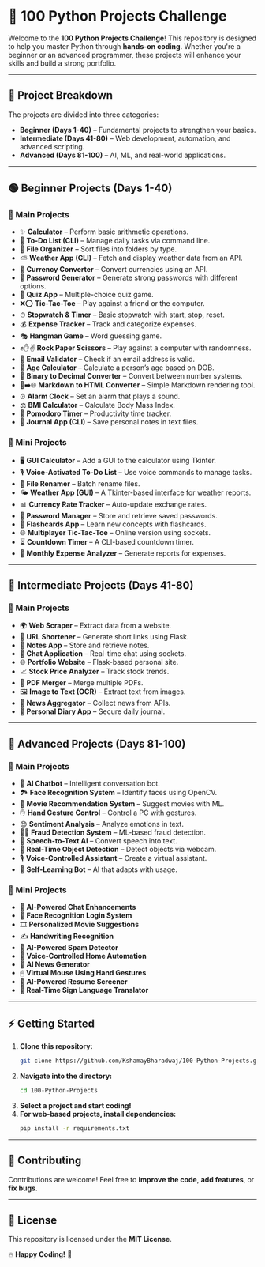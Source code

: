 # 🚀 100 Python Projects Challenge

Welcome to the **100 Python Projects Challenge**! This repository is designed to help you master Python through **hands-on coding**. Whether you're a beginner or an advanced programmer, these projects will enhance your skills and build a strong portfolio.

---

## 📌 Project Breakdown
The projects are divided into three categories:
- **Beginner (Days 1-40)** – Fundamental projects to strengthen your basics.
- **Intermediate (Days 41-80)** – Web development, automation, and advanced scripting.
- **Advanced (Days 81-100)** – AI, ML, and real-world applications.

---

## 🟢 Beginner Projects (Days 1-40)

### 🌟 Main Projects
- ✨ **Calculator** – Perform basic arithmetic operations.
- 📝 **To-Do List (CLI)** – Manage daily tasks via command line.
- 📂 **File Organizer** – Sort files into folders by type.
- ⛅ **Weather App (CLI)** – Fetch and display weather data from an API.
- 💱 **Currency Converter** – Convert currencies using an API.
- 🔑 **Password Generator** – Generate strong passwords with different options.
- 🎯 **Quiz App** – Multiple-choice quiz game.
- ❌⭕ **Tic-Tac-Toe** – Play against a friend or the computer.
- ⏱ **Stopwatch & Timer** – Basic stopwatch with start, stop, reset.
- 💰 **Expense Tracker** – Track and categorize expenses.
- 🎭 **Hangman Game** – Word guessing game.
- ✊✋✌ **Rock Paper Scissors** – Play against a computer with randomness.
- 📧 **Email Validator** – Check if an email address is valid.
- 🎂 **Age Calculator** – Calculate a person’s age based on DOB.
- 🔢 **Binary to Decimal Converter** – Convert between number systems.
- 📝➡️🌐 **Markdown to HTML Converter** – Simple Markdown rendering tool.
- ⏰ **Alarm Clock** – Set an alarm that plays a sound.
- ⚖ **BMI Calculator** – Calculate Body Mass Index.
- 🍅 **Pomodoro Timer** – Productivity time tracker.
- 📔 **Journal App (CLI)** – Save personal notes in text files.

### 🔹 Mini Projects
- 🖥 **GUI Calculator** – Add a GUI to the calculator using Tkinter.
- 🎙 **Voice-Activated To-Do List** – Use voice commands to manage tasks.
- 🔄 **File Renamer** – Batch rename files.
- 🌤 **Weather App (GUI)** – A Tkinter-based interface for weather reports.
- 📊 **Currency Rate Tracker** – Auto-update exchange rates.
- 🔐 **Password Manager** – Store and retrieve saved passwords.
- 📖 **Flashcards App** – Learn new concepts with flashcards.
- 🌐 **Multiplayer Tic-Tac-Toe** – Online version using sockets.
- ⏳ **Countdown Timer** – A CLI-based countdown timer.
- 📑 **Monthly Expense Analyzer** – Generate reports for expenses.

---

## 🔵 Intermediate Projects (Days 41-80)

### 🌟 Main Projects
- 🌍 **Web Scraper** – Extract data from a website.
- 🔗 **URL Shortener** – Generate short links using Flask.
- 📝 **Notes App** – Store and retrieve notes.
- 💬 **Chat Application** – Real-time chat using sockets.
- 🌐 **Portfolio Website** – Flask-based personal site.
- 📈 **Stock Price Analyzer** – Track stock trends.
- 📄 **PDF Merger** – Merge multiple PDFs.
- 🖼 **Image to Text (OCR)** – Extract text from images.
- 📰 **News Aggregator** – Collect news from APIs.
- 📓 **Personal Diary App** – Secure daily journal.

---

## 🔴 Advanced Projects (Days 81-100)

### 🌟 Main Projects
- 🤖 **AI Chatbot** – Intelligent conversation bot.
- 🏞 **Face Recognition System** – Identify faces using OpenCV.
- 🎥 **Movie Recommendation System** – Suggest movies with ML.
- ✋ **Hand Gesture Control** – Control a PC with gestures.
- 😊 **Sentiment Analysis** – Analyze emotions in text.
- 🕵️‍♂️ **Fraud Detection System** – ML-based fraud detection.
- 🎤 **Speech-to-Text AI** – Convert speech into text.
- 🎯 **Real-Time Object Detection** – Detect objects via webcam.
- 🎙 **Voice-Controlled Assistant** – Create a virtual assistant.
- 🧠 **Self-Learning Bot** – AI that adapts with usage.

### 🔹 Mini Projects
- 💬 **AI-Powered Chat Enhancements**
- 🔐 **Face Recognition Login System**
- 🎞 **Personalized Movie Suggestions**
- ✍ **Handwriting Recognition**
- 🚫 **AI-Powered Spam Detector**
- 🏡 **Voice-Controlled Home Automation**
- 📰 **AI News Generator**
- 🖱 **Virtual Mouse Using Hand Gestures**
- 📄 **AI-Powered Resume Screener**
- 🤟 **Real-Time Sign Language Translator**

---

## ⚡ Getting Started
1. **Clone this repository:**
   ```bash
   git clone https://github.com/KshamayBharadwaj/100-Python-Projects.git
   ```
2. **Navigate into the directory:**
   ```bash
   cd 100-Python-Projects
   ```
3. **Select a project and start coding!**
4. **For web-based projects, install dependencies:**
   ```bash
   pip install -r requirements.txt
   ```

---

## 🤝 Contributing
Contributions are welcome! Feel free to **improve the code**, **add features**, or **fix bugs**.

---

## 📜 License
This repository is licensed under the **MIT License**.

🔥 **Happy Coding!** 🚀

